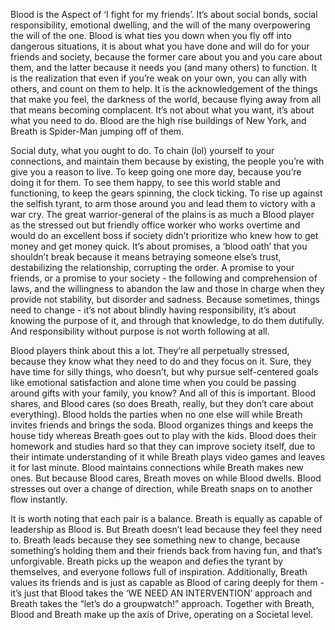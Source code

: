 Blood is the Aspect of ‘I fight for my friends’. It’s about social bonds, social responsibility, emotional dwelling, and the will of the many overpowering the will of the one. Blood is what ties you down when you fly off into dangerous situations, it is about what you have done and will do for your friends and society, because the former care about you and you care about them, and the latter because it needs you (and many others) to function. It is the realization that even if you’re weak on your own, you can ally with others, and count on them to help. It is the acknowledgement of the things that make you feel, the darkness of the world, because flying away from all that means becoming complacent. It’s not about what you want, it’s about what you need to do. Blood are the high rise buildings of New York, and Breath is Spider-Man jumping off of them.

Social duty, what you ought to do. To chain (lol) yourself to your connections, and maintain them because by existing, the people you’re with give you a reason to live. To keep going one more day, because you’re doing it for them. To see them happy, to see this world stable and functioning, to keep the gears spinning, the clock ticking. To rise up against the selfish tyrant, to arm those around you and lead them to victory with a war cry. The great warrior-general of the plains is as much a Blood player as the stressed out but friendly office worker who works overtime and would do an excellent boss if society didn’t prioritize who knew how to get money and get money quick. It’s about promises, a ‘blood oath’ that you shouldn’t break because it means betraying someone else’s trust, destabilizing the relationship, corrupting the order. A promise to your friends, or a promise to your society - the following and comprehension of laws, and the willingness to abandon the law and those in charge when they provide not stability, but disorder and sadness. Because sometimes, things need to change - it’s not about blindly having responsibility, it’s about knowing the purpose of it, and through that knowledge, to do them dutifully. And responsibility without purpose is not worth following at all.

Blood players think about this a lot. They’re all perpetually stressed, because they know what they need to do and they focus on it. Sure, they have time for silly things, who doesn’t, but why pursue self-centered goals like emotional satisfaction and alone time when you could be passing around gifts with your family, you know? And all of this is important. Blood shares, and Blood cares (so does Breath, really, but they don’t care about everything). Blood holds the parties when no one else will while Breath invites friends and brings the soda. Blood organizes things and keeps the house tidy whereas Breath goes out to play with the kids. Blood does their homework and studies hard so that they can improve society itself, due to their intimate understanding of it while Breath plays video games and leaves it for last minute. Blood maintains connections while Breath makes new ones. But because Blood cares, Breath moves on while Blood dwells.  Blood stresses out over a change of direction, while Breath snaps on to another flow instantly.

It is worth noting that each pair is a balance. Breath is equally as capable of leadership as Blood is. But Breath doesn’t lead because they feel they need to. Breath leads because they see something new to change, because something’s holding them and their friends back from having fun, and that’s unforgivable. Breath picks up the weapon and defies the tyrant by themselves, and everyone follows full of inspiration. Additionally, Breath values its friends and is just as capable as Blood of caring deeply for them - it’s just that Blood takes the ‘WE NEED AN INTERVENTION’ approach and Breath takes the “let’s do a groupwatch!” approach.
Together with Breath, Blood and Breath make up the axis of Drive, operating on a Societal level.